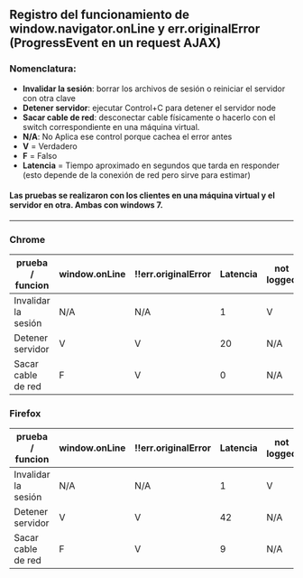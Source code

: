 ## Registro del funcionamiento de window.navigator.onLine y err.originalError (ProgressEvent en un request AJAX)

### Nomenclatura:
- **Invalidar la sesión**: borrar los archivos de sesión o reiniciar el servidor con otra clave
- **Detener servidor**: ejecutar Control+C para detener el servidor node
- **Sacar cable de red**: desconectar cable físicamente o hacerlo con el switch correspondiente en una máquina virtual.
- **N/A**: No Aplica ese control porque cachea el error antes
- **V** = Verdadero
- **F** = Falso
- **Latencia** = Tiempo aproximado en segundos que tarda en responder (esto depende de la conexión de red pero sirve para estimar)

#### Las pruebas se realizaron con los clientes en una máquina virtual y el servidor en otra. Ambas con windows 7.

***

### Chrome

prueba / funcion | window.onLine | !!err.originalError | Latencia |  not logged
----|----|----|---|----
Invalidar la sesión | N/A | N/A  | 1 | V
Detener servidor | V | V |  20 | N/A
Sacar cable de red | F | V | 0 | N/A

### Firefox

prueba / funcion | window.onLine | !!err.originalError | Latencia |  not logged
----|----|----|---|----
Invalidar la sesión | N/A | N/A  | 1 | V
Detener servidor | V | V |  42 | N/A
Sacar cable de red | F | V | 9 | N/A
